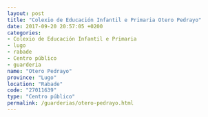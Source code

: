 ```yaml
---
layout: post
title: "Colexio de Educación Infantil e Primaria Otero Pedrayo"
date: 2017-09-20 20:57:05 +0200
categories:
- Colexio de Educación Infantil e Primaria
- lugo
- rabade
- Centro público
- guarderia
name: "Otero Pedrayo"
province: "Lugo"
location: "Rabade"
code: "27011639"
type: "Centro público"
permalink: /guarderias/otero-pedrayo.html
---
```

